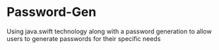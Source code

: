 # Password-Gen
Using java.swift technology along with a password generation to allow users to generate passwords for their specific needs
